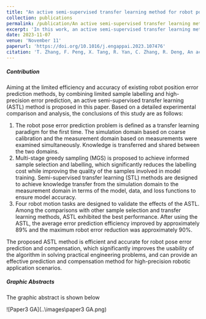 ```yaml
---
title: "An active semi-supervised transfer learning method for robot pose error prediction and compensation"
collection: publications
permalink: /publication/An active semi-supervised transfer learning method for robot pose error prediction and compensation
excerpt: 'In this work, an active semi-supervised transfer learning method (ASTL) is proposed for accurate and efficient prediction and compensation of robot pose error by integrating the multi-stage greedy sampling (MGS) and the semi-supervised transfer learning (STL). The robot pose error prediction problem is defined as a transfer learning paradigm for the first time in this work, where theoretical knowledge of pose error distribution is embedded into the simulation domain through coarse calibration and a few samples are selected and measured by the MGS to form the high precision measurement domain. The knowledge of the simulation domain is transferred to the measurement domain in the form of model, data, and loss function by the proposed semi- supervised transfer learning (STL), which achieves a high accuracy of pose error prediction. The performance of ASTL was compared with other sample selection strategies and prediction algorithms on the four tasks constructed (POINTS, LINE, CURVE and SURFACE). The results show the accurate and efficient performance of ASTL, which is meaningful for future robotic high-precision applications.'
date: 2023-11-07
venue: 'November 11'
paperurl: 'https://doi.org/10.1016/j.engappai.2023.107476'
citation: 'T. Zhang, F. Peng, X. Tang, R. Yan, C. Zhang, R. Deng, An active semi-supervised transfer learning method for robot pose error prediction and compensation, Eng. Appl. Artif. Intell., 128 (2024) 107476, https://doi.org/10.1016/j.engappai.2023.107476.'
---
```


##### Contribution

Aiming at the limited efficiency and accuracy of existing robot position error prediction methods, by combining limited sample labelling and high-precision error prediction, an active semi-supervised transfer learning (ASTL) method is proposed in this paper. Based on a detailed experimental comparison and analysis, the conclusions of this study are as follows:

1) The robot pose error prediction problem is defined as a transfer learning paradigm for the first time. The simulation domain based on coarse calibration and the measurement domain based on measurements were examined simultaneously. Knowledge is transferred and shared between the two domains.
2) Multi-stage greedy sampling (MGS) is proposed to achieve informed sample selection and labelling, which significantly reduces the labelling cost while improving the quality of the samples involved in model training. Semi-supervised transfer learning (STL) methods are designed to achieve knowledge transfer from the simulation domain to the measurement domain in terms of the model, data, and loss functions to ensure model accuracy.
3) Four robot motion tasks are designed to validate the effects of the ASTL. Among the comparisons with other sample selection and transfer learning methods, ASTL exhibited the best performance. After using the ASTL, the average error prediction efficiency improved by approximately 89% and the maximum robot error reduction was approximately 90%.

The proposed ASTL method is efficient and accurate for robot pose error prediction and compensation, which significantly improves the usability of the algorithm in solving practical engineering problems, and can provide an effective prediction and compensation method for high-precision robotic application scenarios.

##### Graphic Abstracts

The graphic abstract is shown below

![Paper3 GA](..\images\paper3 GA.png)
